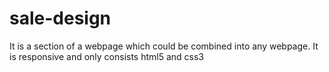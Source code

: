 # sale-design
It is a section of a webpage which could be combined into any webpage. It is responsive and only consists html5  and css3
